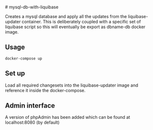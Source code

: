# mysql-db-with-liquibase

Creates a mysql database and apply all the updates from the liquibase-updater container.
This is deliberately coupled with a specific set of liquibase script so this will eventually be export as dbname-db docker image.

## Usage

```
docker-compose up
```

## Set up
Load all required changesets into the liquibase-updater image and reference it inside the docker-compose.

## Admin interface
A version of phpAdmin has been added which can be found at localhost:8080 (by default)